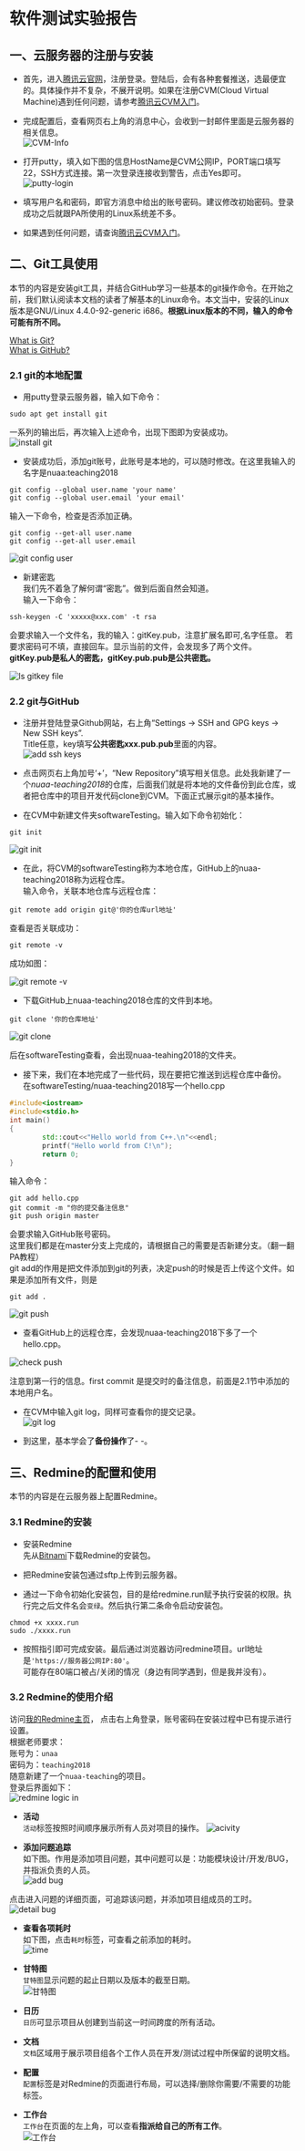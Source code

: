 # 软件测试实验报告  
## 一、云服务器的注册与安装
* 首先，进入[腾讯云官网](https://cloud.tencent.com/)，注册登录。登陆后，会有各种套餐推送，选最便宜的。具体操作并不复杂，不展开说明。如果在注册CVM(Cloud Virtual Machine)遇到任何问题，请参考[腾讯云CVM入门](https://cloud.tencent.com/product/cvm/getting-started)。

* 完成配置后，查看网页右上角的消息中心，会收到一封邮件里面是云服务器的相关信息。  
![CVM-Info](https://github.com/sinkinben/nuaa-teaching2018/blob/master/images/image036.jpg?raw=true)  

* 打开putty，填入如下图的信息HostName是CVM公网IP，PORT端口填写22，SSH方式连接。第一次登录连接收到警告，点击Yes即可。    
![putty-login](https://github.com/sinkinben/nuaa-teaching2018/blob/master/images/image038.jpg?raw=true)

* 填写用户名和密码，即官方消息中给出的账号密码。建议修改初始密码。登录成功之后就跟PA所使用的Linux系统差不多。

* 如果遇到任何问题，请查询[腾讯云CVM入门](https://cloud.tencent.com/product/cvm/getting-started)。

## 二、Git工具使用  
本节的内容是安装git工具，并结合GitHub学习一些基本的git操作命令。在开始之前，我们默认阅读本文档的读者了解基本的Linux命令。本文当中，安装的Linux版本是GNU/Linux 4.4.0-92-generic i686。**根据Linux版本的不同，输入的命令可能有所不同。**

[What is Git?](https://www.baidu.com)  
[What is GitHub?](https://www.baidu.com)  
  
### 2.1 git的本地配置
* 用putty登录云服务器，输入如下命令：
```
sudo apt get install git
```
一系列的输出后，再次输入上述命令，出现下图即为安装成功。  
![install git](https://github.com/sinkinben/nuaa-teaching2018/blob/master/images/image001.png?raw=true)

* 安装成功后，添加git账号，此账号是本地的，可以随时修改。在这里我输入的名字是nuaa:teaching2018  
```
git config --global user.name 'your name'
git config --global user.email 'your email'   
```
输入一下命令，检查是否添加正确。
```
git config --get-all user.name
git config --get-all user.email
```

![git config user](https://github.com/sinkinben/nuaa-teaching2018/blob/master/images/image005.png?raw=true)

* 新建密匙  
我们先不着急了解何谓“密匙”。做到后面自然会知道。  
输入一下命令：   
```
ssh-keygen -C 'xxxxx@xxx.com' -t rsa
```  
会要求输入一个文件名，我的输入：gitKey.pub，注意扩展名即可,名字任意。
若要求密码可不填，直接回车。显示当前的文件，会发现多了两个文件。
**gitKey.pub是私人的密匙，gitKey.pub.pub是公共密匙。**  

![ls gitkey file](https://github.com/sinkinben/nuaa-teaching2018/blob/master/images/image013.png?raw=true)  

### 2.2 git与GitHub   
* 注册并登陆登录Github网站，右上角“Settings -> SSH and GPG keys -> New SSH keys”.  
Title任意，key填写**公共密匙xxx.pub.pub**里面的内容。  
![add ssh keys](https://github.com/sinkinben/nuaa-teaching2018/blob/master/images/image009.png?raw=true)

* 点击网页右上角加号‘+’，“New Repository”填写相关信息。此处我新建了一个*nuaa-teaching2018*的仓库，后面我们就是将本地的文件备份到此仓库，或者把仓库中的项目开发代码clone到CVM。下面正式展示git的基本操作。  

* 在CVM中新建文件夹softwareTesting。输入如下命令初始化：
```
git init
```  
![git init](https://github.com/sinkinben/nuaa-teaching2018/blob/master/images/image015.png?raw=true)

* 在此，将CVM的softwareTesting称为本地仓库，GitHub上的nuaa-teaching2018称为远程仓库。  
输入命令，关联本地仓库与远程仓库：
```
git remote add origin git@'你的仓库url地址'
```  

查看是否关联成功：
```
git remote -v
```  
成功如图：  

![git remote -v](https://github.com/sinkinben/nuaa-teaching2018/blob/master/images/image019.png?raw=true)

* 下载GitHub上nuaa-teaching2018仓库的文件到本地。  
```
git clone '你的仓库地址'
```  
![git clone](https://github.com/sinkinben/nuaa-teaching2018/blob/master/images/image021.png?raw=true)

后在softwareTesting查看，会出现nuaa-teahing2018的文件夹。  


* 接下来，我们在本地完成了一些代码，现在要把它推送到远程仓库中备份。  
在softwareTesting/nuaa-teaching2018写一个hello.cpp
```C++
#include<iostream>
#include<stdio.h>
int main()
{
        std::cout<<"Hello world from C++.\n"<<endl;
        printf("Hello world from C!\n");
        return 0;
}
```  
输入命令：  
```
git add hello.cpp
git commit -m "你的提交备注信息"
git push origin master
```  
会要求输入GitHub账号密码。  
这里我们都是在master分支上完成的，请根据自己的需要是否新建分支。（翻一翻PA教程）   
git add的作用是把文件添加到git的列表，决定push的时候是否上传这个文件。如果是添加所有文件，则是
```
git add .
```

![git push](https://github.com/sinkinben/nuaa-teaching2018/blob/master/images/image025.png?raw=true)  

* 查看GitHub上的远程仓库，会发现nuaa-teaching2018下多了一个hello.cpp。   

![check push](https://github.com/sinkinben/nuaa-teaching2018/blob/master/images/image029.png?raw=true)  

注意到第一行的信息。first commit 是提交时的备注信息，前面是2.1节中添加的本地用户名。


* 在CVM中输入git log，同样可查看你的提交记录。  
![git log](https://github.com/sinkinben/nuaa-teaching2018/blob/master/images/image033.png?raw=true)  

* 到这里，基本学会了**备份操作**了- -。

## 三、Redmine的配置和使用
本节的内容是在云服务器上配置Redmine。  

### 3.1 Redmine的安装
* 安装Redmine  
先从[Bitnami](https://bitnami.com/)下载Redmine的安装包。  

* 把Redmine安装包通过sftp上传到云服务器。  
* 通过一下命令初始化安装包，目的是给redmine.run赋予执行安装的权限。执行完之后文件名会`变绿`。然后执行第二条命令启动安装包。
```
chmod +x xxxx.run
sudo ./xxxx.run
```

* 按照指引即可完成安装。最后通过浏览器访问redmine项目。url地址是`'https://服务器公网IP:80'`。  
可能存在80端口被占/关闭的情况（身边有同学遇到，但是我并没有）。


### 3.2 Redmine的使用介绍
访问[我的Redmine主页](http://120.78.188.73/redmine/)， 点击右上角登录，账号密码在安装过程中已有提示进行设置。    
根据老师要求：   
账号为：`unaa`     
密码为：`teaching2018`     
随意新建了一个`nuaa-teaching`的项目。     
登录后界面如下：     
![redmine logic in](https://github.com/sinkinben/nuaa-teaching2018/blob/master/images/redmine%20logic%20in.png?raw=true)      


* **活动**   
`活动`标签按照时间顺序展示所有人员对项目的操作。
![acivity](https://github.com/sinkinben/nuaa-teaching2018/blob/master/images/1.png?raw=true)  


* **添加问题追踪**   
如下图。作用是添加项目问题，其中问题可以是：功能模块设计/开发/BUG，并指派负责的人员。     
![add bug](https://github.com/sinkinben/nuaa-teaching2018/blob/master/images/5.png?raw=true)    
   
点击进入问题的详细页面，可追踪该问题，并添加项目组成员的工时。    
![detail bug](https://github.com/sinkinben/nuaa-teaching2018/blob/master/images/6.png?raw=true)  


* **查看各项耗时**   
如下图，点击`耗时`标签，可查看之前添加的耗时。   
![time](https://github.com/sinkinben/nuaa-teaching2018/blob/master/images/3.png?raw=true)     

* **甘特图**   
`甘特图`显示问题的起止日期以及版本的截至日期。      
![甘特图](https://github.com/sinkinben/nuaa-teaching2018/blob/master/images/4.png?raw=true)  


* **日历**  
`日历`可显示项目从创建到当前这一时间跨度的所有活动。  

* **文档**   
`文档`区域用于展示项目组各个工作人员在开发/测试过程中所保留的说明文档。     

* **配置**   
`配置`标签是对Redmine的页面进行布局，可以选择/删除你需要/不需要的功能标签。     

* **工作台**  
`工作台`在页面的左上角，可以查看**指派给自己的所有工作**。   
![工作台](https://github.com/sinkinben/nuaa-teaching2018/blob/master/images/2.png?raw=true)   




    





